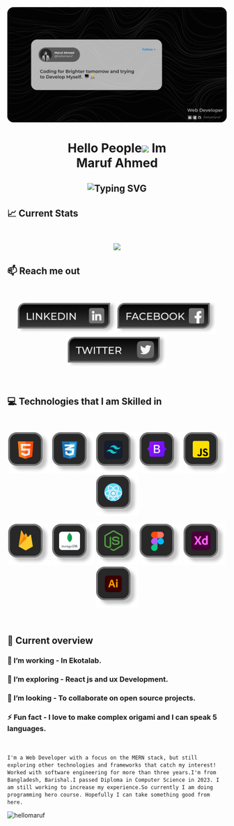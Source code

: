 
<img src="images/git-covver.png" />
</a>

<h1 align="center">Hello People<img src="https://raw.githubusercontent.com/Tarikul-Islam-Anik/Animated-Fluent-Emojis/master/Emojis/Hand%20gestures/Waving%20Hand.png" width="29px"> Im <br> Maruf Ahmed</h1>

<h2 align="center"><img src="https://readme-typing-svg.demolab.com?font=Fira+Code&weight=600&pause=1000&center=true&vCenter=true&lines=Front-End Web Developer;UX Designer/Developer;" alt="Typing SVG" /></h2>


## :chart_with_upwards_trend: Current Stats

<br />
<p align="center">
  <img width="60%" src="https://github-readme-streak-stats.herokuapp.com?user=hellomaruf&theme=react&hide_border=true&background=0D1117&stroke=FF597B&fire=FF597B&sideLabels=C4FB6D&currStreakNum=C4FB6D&ring=FF1E56&currStreakLabel=FF1E56&sideNums=C4FB6D" />
</p>

## :mailbox: Reach me out

<br />

[<p align="center"><img height="75" src="images/linkedin3.png">](https://www.linkedin.com/in/hellomaruf/)[<img height="75" src="images/facebook3.png">](https://www.facebook.com/profile.php?id=61550557650416)[<img height="75" src="images/twitter3.png"> </p>]()

<br />

## :computer: Technologies that I am Skilled in

<br>
<p align="center">
<img src="images/html-git.png"/>
<img src="images/css-git.png"/>
<img src="images/tailwind-git.png"/>
<img src="images/bootstrap-git.png"/>
<img src="images/js-git.png"/>
<img src="images/react-git.png"/>

</p>
<p align="center">
<img src="images/firebase-git.png"/>
<img src="images/mongo-git.png"/>
<img src="images/express-git.png"/>
<img src="images/figma-git.png"/>
<img src="images/xd-git.png"/>
<img src="images/illis-git.png"/>

</p>
<p align="center">

</p><br/>

## :eyes: Current overview



### 🔭 I’m working - In Ekotalab. 
### 🌱 I’m exploring - React js and ux Development. 
### 👯 I’m looking - To collaborate on open source projects.  
### ⚡ Fun fact - I love to make complex origami and I can speak 5 languages.


<br />

`
I'm a Web Developer with a focus on the MERN stack, but still exploring other technologies and frameworks that catch my interest! Worked with software engineering for more than three years.I'm from Bangladesh, Barishal.I passed Diploma in Computer Science in 2023. I am still working to increase my experience.So currently I am doing programming hero course. Hopefully I can take something good from here.
`
<p align="left"> <img src="https://komarev.com/ghpvc/?username=hellomaruf&label=Profile%20views&color=0e75b6&style=flat" alt="hellomaruf" /> </p>
